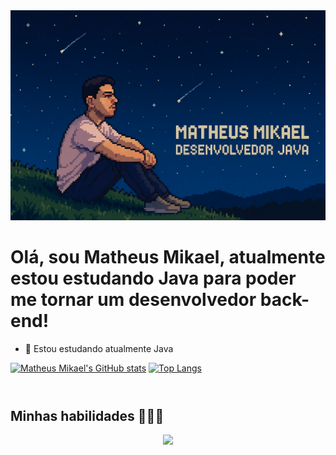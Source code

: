 <img src="https://github.com/Matheus-MikaelDEV/Matheus-MikaelDEV/blob/main/foto-pixel.png" alt="Texto Alternativo">

# Olá, sou Matheus Mikael, atualmente estou estudando Java para poder me tornar um desenvolvedor back-end!

- 🌱 Estou estudando atualmente Java

[![Matheus Mikael's GitHub stats](https://github-readme-stats.vercel.app/api?username=Matheus-MikaelDEV&theme=tokyonight)](https://github.com/Matheus-MikaelDEV/github-readme-stats)
[![Top Langs](https://github-readme-stats.vercel.app/api/top-langs/?username=Matheus-MikaelDEV&layout=compact&theme=tokyonight)](https://github.com/Matheus-MikaelDEV/github-readme-stats)
<br><br>

#
## Minhas habilidades 🧑🏻‍💻
<p align="center">
  <a href="https://skillicons.dev">
    <img src="https://skillicons.dev/icons?i=java"/>
  </a>
</p>
